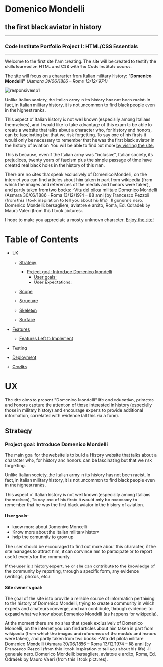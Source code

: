 # Domenico Mondelli 
## the first black aviator in history
---
### Code Institute Portfolio Project 1: HTML/CSS Essentials
---
Welcome to the first site I'am creating.
The site will be created to testify the skills learned on HTML and CSS with the Code Institute course.

The site will focus on a character from Italian military history: **"Domenico Mondelli"** *(Asmara 30/06/1886 – Rome 13/12/1974)*

![responsivemp1](https://user-images.githubusercontent.com/80674568/117348761-e08de100-aeaa-11eb-96d4-02063768298f.PNG)

Unlike Italian society, the Italian army in its history has not been racist.
In fact, in Italian military history, it is not uncommon to find black people even in the highest ranks.

This aspect of Italian history is not well known (especially among Italians themselves),
and I would like to take advantage of this exam to be able to create a website that talks about a character who,
for history and honors, can be fascinating but that we risk forgetting.
To say one of his firsts it would only be necessary to remember that he was the first black aviator in the history of aviation.
You will be able to find out more [by visiting the site.](https://latorreandrea.github.io/domenico-mondelli-first-black-aviator/)




This is because, even if the Italian army was "inclusive", Italian society, its prejudices, twenty years of fascism plus the simple passage of time have created real black holes in the history of this man.

There are no sites that speak exclusively of Domenico Mondelli, on the internet you can find articles about him taken in part from wikipedia (from which the images and references of the medals and honors were taken), and partly taken from two books:
-Vita del pilota militare Domenico Mondelli (Asmara 30/06/1886 – Roma 13/12/1974 – 88 anni )by Francesco Pezzoli (from this I took inspiration to tell you about his life)
-Il generale nero. Domenico Mondelli: bersagliere, aviatore e ardito, Roma, Ed. Odradek by Mauro Valeri (from this I took pictures).

I hope to make you appreciate a mostly unknown character.
[Enjoy the site!](https://latorreandrea.github.io/domenico-mondelli-first-black-aviator/)

# Table of Contents
- [UX](#ux)
  * [Strategy](#strategy)
    + [Project goal: Introduce Domenico Mondelli](#project-goal)
      - [User goals:](#user-goals-)
      - [User Expectations:](#user-expectations-)
      
  * [Scope](#scope)
  * [Structure](#structure)
  * [Skeleton](#skeleton)
  * [Surface](#surface)
- [Features](#features)
   
    + [Features Left to Implement](#features-left-to-implement)

- [Testing](#testing)
- [Deployment](#deployment)
- [Credits](#credits)

# UX

The site aims to present "Domenico Mondelli" life and education, primates and honors
capture the attention of those interested in history (especially those in military history)
and encourage experts to provide additional information, correlated with evidence (all this via a form).

## Strategy

### Project goal: Introduce Domenico Mondelli

The main goal for the website is to build a History website that talks about a character who,
for history and honors, can be fascinating but that we risk forgetting.

Unlike Italian society, the Italian army in its history has not been racist.
In fact, in Italian military history, it is not uncommon to find black people even in the highest ranks.

This aspect of Italian history is not well known (especially among Italians themselves),
To say one of his firsts it would only be necessary to remember that he was the first black aviator in the history of aviation.

#### User goals:
- know more about Domenico Mondelli
- Know more about the Italian military history
- help the comunnity to grow up

The user should be encouraged to find out more about this character, if the site manages to attract him, it can convince him to participate or to report useful events for the community.

If the user is a history expert, he or she can contribute to the knowledge of the community by reporting, through a specific form, any evidence (writings, photos, etc.)

#### Site owner's goal:

The goal of the site is to provide a reliable source of information pertaining to the history of Domenico Mondelli, trying to create a community in which experts and amateurs converge, and can contribute, through evidence, to expand what we know about Domenico Mondelli (as happens for wikipedia).

At the moment there are no sites that speak exclusively of Domenico Mondelli, on the internet you can find articles about him taken in part from wikipedia (from which the images and references of the medals and honors were taken), and partly taken from two books:
-Vita del pilota militare Domenico Mondelli (Asmara 30/06/1886 – Roma 13/12/1974 – 88 anni )by Francesco Pezzoli (from this I took inspiration to tell you about his life)
-Il generale nero. Domenico Mondelli: bersagliere, aviatore e ardito, Roma, Ed. Odradek by Mauro Valeri (from this I took pictures).


